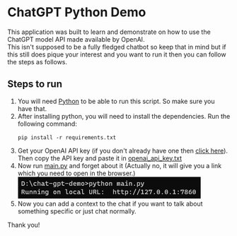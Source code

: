 # ChatGPT Python Demo

This application was built to learn and demonstrate on how to use the ChatGPT model API made available by OpenAI.<br/>
This isn't supposed to be a fully fledged chatbot so keep that in mind but if this still does pique your interest and you want to run it then you can follow the steps as follows.

## Steps to run
1. You will need [Python](https://www.python.org/) to be able to run this script. So make sure you have that.
2. After installing python, you will need to install the dependencies.
Run the following command:
    ```
    pip install -r requirements.txt
    ```
3. Get your OpenAI API key (if you don't already have one then [click here](https://platform.openai.com/account/api-keys)). Then copy the API key and paste it in [openai_api_key.txt](./openai_api_key.txt)
4. Now run [main.py](./main.py) and forget about it (Actually no, it will give you a link which you need to open in the browser.)<br/>
![local_url](./ims/local_url.jpg)
5. Now you can add a context to the chat if you want to talk about something specific or just chat normally.

Thank you!